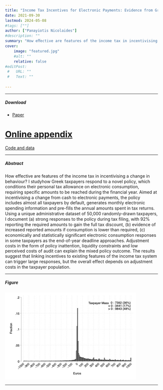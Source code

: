 ```yaml
---
title: "Income Tax Incentives for Electronic Payments: Evidence from Greece’s Electronic Consumption Tax Discount" 
date: 2021-09-30
lastmod: 2024-05-08
#tags: [""]
author: ["Panayiotis Nicolaides"]
#description: "" 
summary: "How eﬀective are features of the income tax in incentivising a change in behaviour? I studyhow Greek taxpayers respond to a novel policy, which conditions their personal tax allowance on electronic consumption, requiring speciﬁc amounts to be reached during the ﬁnancial year. Aimed at incentivising a change from cash to electronic payments, the policy includes almost all taxpayers by default, generates monthly electronic spending information and pre-ﬁlls the annual amounts spent in tax returns. Using a unique administrative dataset of 50,000 randomly-drawn taxpayers, I document (a) strong responses to the policy during tax ﬁling, with 92% reporting the required amounts to gain the full tax discount, (b) evidence of increased reported amounts if consumption is lower than required, (c) economically and statistically signiﬁcant electronic consumption responses in some taxpayers as the end-of-year deadline approaches. Adjustment costs in the form of policy inattention, liquidity constraints and low perceived costs of audit can explain the mixed policy outcome. The results suggest that linking incentives to existing features of the income tax system can trigger large responses, but the overall eﬀect depends on adjustment costs in the taxpayer population." 
cover:
    image: "featured.jpg"
    #alt: ""
    relative: false
#editPost:
 #   URL: ""
 #   Text: ""

---
```


---

##### Download

+ [Paper](ECTD.pdf)
# [Online appendix](appendix2.pdf)
[Code and data](https://github.com/panosni/ECTD)

---

##### Abstract

How eﬀective are features of the income tax in incentivising a change in behaviour? I studyhow Greek taxpayers respond to a novel policy, which conditions their personal tax allowance on electronic consumption, requiring speciﬁc amounts to be reached during the ﬁnancial year. Aimed at incentivising a change from cash to electronic payments, the policy includes almost all taxpayers by default, generates monthly electronic spending information and pre-ﬁlls the annual amounts spent in tax returns. Using a unique administrative dataset of 50,000 randomly-drawn taxpayers, I document (a) strong responses to the policy during tax ﬁling, with 92% reporting the required amounts to gain the full tax discount, (b) evidence of increased reported amounts if consumption is lower than required, (c) economically and statistically signiﬁcant electronic consumption responses in some taxpayers as the end-of-year deadline approaches. Adjustment costs in the form of policy inattention, liquidity constraints and low perceived costs of audit can explain the mixed policy outcome. The results suggest that linking incentives to existing features of the income tax system can trigger large responses, but the overall eﬀect depends on adjustment costs in the taxpayer population.

---

##### Figure

![](featured.jpg)

---
